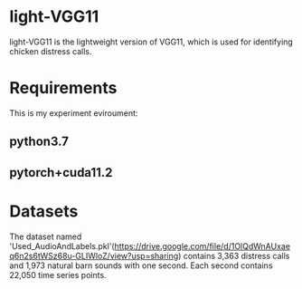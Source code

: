 # light-VGG11
light-VGG11 is the lightweight version of VGG11, which is used for identifying chicken distress calls.

# Requirements
This is my experiment eviroument:
## python3.7
## pytorch+cuda11.2

# Datasets
The dataset named 'Used_AudioAndLabels.pkl'(https://drive.google.com/file/d/1OlQdWnAUxaeq6n2s6tWSz68u-GLIWloZ/view?usp=sharing) contains 3,363 distress calls and 1,973 natural barn sounds with one second. Each second contains 22,050 time series points.

